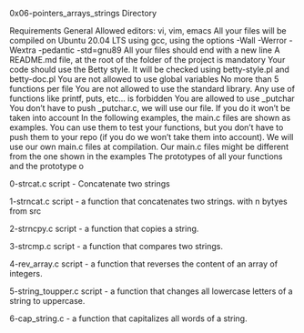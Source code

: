 0x06-pointers_arrays_strings Directory



Requirements
General
Allowed editors: vi, vim, emacs
All your files will be compiled on Ubuntu 20.04 LTS using gcc, using the options -Wall -Werror -Wextra -pedantic -std=gnu89
All your files should end with a new line
A README.md file, at the root of the folder of the project is mandatory
Your code should use the Betty style. It will be checked using betty-style.pl and betty-doc.pl
You are not allowed to use global variables
No more than 5 functions per file
You are not allowed to use the standard library. Any use of functions like printf, puts, etc… is forbidden
You are allowed to use _putchar
You don’t have to push _putchar.c, we will use our file. If you do it won’t be taken into account
In the following examples, the main.c files are shown as examples. You can use them to test your functions, but you don’t have to push them to your repo (if you do we won’t take them into account). We will use our own main.c files at compilation. Our main.c files might be different from the one shown in the examples
The prototypes of all your functions and the prototype o


0-strcat.c script - Concatenate two strings

1-strncat.c script - a function that concatenates two strings. with n bytyes from src

2-strncpy.c script -  a function that copies a string.

3-strcmp.c script - a function that compares two strings.

4-rev_array.c script - a function that reverses the content of an array of integers.

5-string_toupper.c script - a function that changes all lowercase letters of a string to uppercase.

6-cap_string.c - a function that capitalizes all words of a string.
